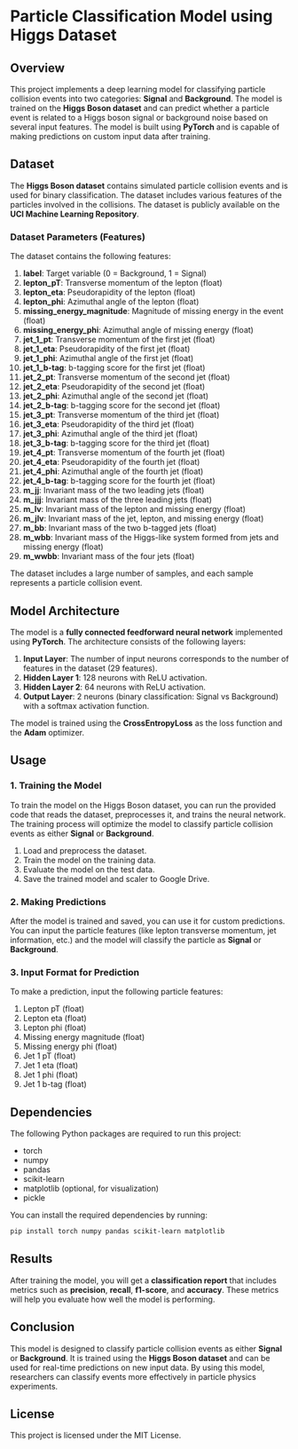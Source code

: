 # Particle Classification Model using Higgs Dataset

## Overview

This project implements a deep learning model for classifying particle collision events into two categories: **Signal** and **Background**. The model is trained on the **Higgs Boson dataset** and can predict whether a particle event is related to a Higgs boson signal or background noise based on several input features. The model is built using **PyTorch** and is capable of making predictions on custom input data after training.

## Dataset

The **Higgs Boson dataset** contains simulated particle collision events and is used for binary classification. The dataset includes various features of the particles involved in the collisions. The dataset is publicly available on the **UCI Machine Learning Repository**.

### Dataset Parameters (Features)

The dataset contains the following features:

1. **label**: Target variable (0 = Background, 1 = Signal)
2. **lepton_pT**: Transverse momentum of the lepton (float)
3. **lepton_eta**: Pseudorapidity of the lepton (float)
4. **lepton_phi**: Azimuthal angle of the lepton (float)
5. **missing_energy_magnitude**: Magnitude of missing energy in the event (float)
6. **missing_energy_phi**: Azimuthal angle of missing energy (float)
7. **jet_1_pt**: Transverse momentum of the first jet (float)
8. **jet_1_eta**: Pseudorapidity of the first jet (float)
9. **jet_1_phi**: Azimuthal angle of the first jet (float)
10. **jet_1_b-tag**: b-tagging score for the first jet (float)
11. **jet_2_pt**: Transverse momentum of the second jet (float)
12. **jet_2_eta**: Pseudorapidity of the second jet (float)
13. **jet_2_phi**: Azimuthal angle of the second jet (float)
14. **jet_2_b-tag**: b-tagging score for the second jet (float)
15. **jet_3_pt**: Transverse momentum of the third jet (float)
16. **jet_3_eta**: Pseudorapidity of the third jet (float)
17. **jet_3_phi**: Azimuthal angle of the third jet (float)
18. **jet_3_b-tag**: b-tagging score for the third jet (float)
19. **jet_4_pt**: Transverse momentum of the fourth jet (float)
20. **jet_4_eta**: Pseudorapidity of the fourth jet (float)
21. **jet_4_phi**: Azimuthal angle of the fourth jet (float)
22. **jet_4_b-tag**: b-tagging score for the fourth jet (float)
23. **m_jj**: Invariant mass of the two leading jets (float)
24. **m_jjj**: Invariant mass of the three leading jets (float)
25. **m_lv**: Invariant mass of the lepton and missing energy (float)
26. **m_jlv**: Invariant mass of the jet, lepton, and missing energy (float)
27. **m_bb**: Invariant mass of the two b-tagged jets (float)
28. **m_wbb**: Invariant mass of the Higgs-like system formed from jets and missing energy (float)
29. **m_wwbb**: Invariant mass of the four jets (float)

The dataset includes a large number of samples, and each sample represents a particle collision event.

## Model Architecture

The model is a **fully connected feedforward neural network** implemented using **PyTorch**. The architecture consists of the following layers:

1. **Input Layer**: The number of input neurons corresponds to the number of features in the dataset (29 features).
2. **Hidden Layer 1**: 128 neurons with ReLU activation.
3. **Hidden Layer 2**: 64 neurons with ReLU activation.
4. **Output Layer**: 2 neurons (binary classification: Signal vs Background) with a softmax activation function.

The model is trained using the **CrossEntropyLoss** as the loss function and the **Adam** optimizer.

## Usage

### 1. **Training the Model**

To train the model on the Higgs Boson dataset, you can run the provided code that reads the dataset, preprocesses it, and trains the neural network. The training process will optimize the model to classify particle collision events as either **Signal** or **Background**.

1. Load and preprocess the dataset.
2. Train the model on the training data.
3. Evaluate the model on the test data.
4. Save the trained model and scaler to Google Drive.

### 2. **Making Predictions**

After the model is trained and saved, you can use it for custom predictions. You can input the particle features (like lepton transverse momentum, jet information, etc.) and the model will classify the particle as **Signal** or **Background**.


### 3. **Input Format for Prediction**

To make a prediction, input the following particle features:

1. Lepton pT (float)
2. Lepton eta (float)
3. Lepton phi (float)
4. Missing energy magnitude (float)
5. Missing energy phi (float)
6. Jet 1 pT (float)
7. Jet 1 eta (float)
8. Jet 1 phi (float)
9. Jet 1 b-tag (float)

## Dependencies

The following Python packages are required to run this project:

- torch
- numpy
- pandas
- scikit-learn
- matplotlib (optional, for visualization)
- pickle

You can install the required dependencies by running:

```bash
pip install torch numpy pandas scikit-learn matplotlib
```

## Results

After training the model, you will get a **classification report** that includes metrics such as **precision**, **recall**, **f1-score**, and **accuracy**. These metrics will help you evaluate how well the model is performing.

## Conclusion

This model is designed to classify particle collision events as either **Signal** or **Background**. It is trained using the **Higgs Boson dataset** and can be used for real-time predictions on new input data. By using this model, researchers can classify events more effectively in particle physics experiments.

## License

This project is licensed under the MIT License.
